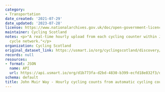 ```yaml
---
category:
- Transportation
date_created: '2021-07-29'
date_updated: '2023-07-28'
license: https://www.nationalarchives.gov.uk/doc/open-government-licence/version/3/
maintainer: Cycling Scotland
notes: <p>"A real-time hourly upload from each cycling counter within John Muir Way's
  cycle network."</p>
organization: Cycling Scotland
original_dataset_link: https://usmart.io/org/cyclingscotland/discovery/discovery-view-detail/e318582c-569a-4734-8304-5bf7df9f0db8
records: null
resources:
- format: JSON
  name: API
  url: https://api.usmart.io/org/d1b773fa-d2bd-4830-b399-ecfd18e832f3/dfa2e487-eeda-460a-aaf3-03f4b73893b4/1/urql
schema: default
title: John Muir Way - Hourly cycling counts from automatic cycling counters
---
```

